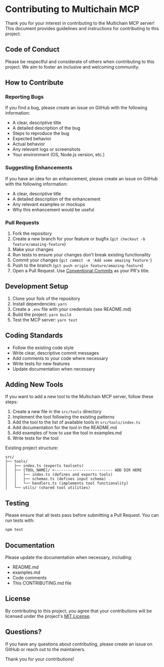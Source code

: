 # Contributing to Multichain MCP

Thank you for your interest in contributing to the Multichain MCP server! This document provides guidelines and instructions for contributing to this project.

## Code of Conduct

Please be respectful and considerate of others when contributing to this project. We aim to foster an inclusive and welcoming community.

## How to Contribute

### Reporting Bugs

If you find a bug, please create an issue on GitHub with the following information:

- A clear, descriptive title
- A detailed description of the bug
- Steps to reproduce the bug
- Expected behavior
- Actual behavior
- Any relevant logs or screenshots
- Your environment (OS, Node.js version, etc.)

### Suggesting Enhancements

If you have an idea for an enhancement, please create an issue on GitHub with the following information:

- A clear, descriptive title
- A detailed description of the enhancement
- Any relevant examples or mockups
- Why this enhancement would be useful

### Pull Requests

1. Fork the repository
2. Create a new branch for your feature or bugfix (`git checkout -b feature/amazing-feature`)
3. Make your changes
4. Run tests to ensure your changes don't break existing functionality
5. Commit your changes (`git commit -m 'Add some amazing feature'`)
6. Push to the branch (`git push origin feature/amazing-feature`)
7. Open a Pull Request. Use [Conventional Commits](https://www.conventionalcommits.org/en/v1.0.0/) as your PR's title.

## Development Setup

1. Clone your fork of the repository
2. Install dependencies: `yarn`
3. Create a `.env` file with your credentials (see README.md)
4. Build the project: `yarn build`
5. Test the MCP server: `yarn test`

## Coding Standards

- Follow the existing code style
- Write clear, descriptive commit messages
- Add comments to your code where necessary
- Write tests for new features
- Update documentation when necessary

## Adding New Tools

If you want to add a new tool to the Multichain MCP server, follow these steps:

1. Create a new file in the `src/tools` directory
2. Implement the tool following the existing patterns
3. Add the tool to the list of available tools in `src/tools/index.ts`
4. Add documentation for the tool in the README.md
5. Add examples of how to use the tool in examples.md
6. Write tests for the tool

Existing project structure:

```
src/
├── tools/
│   ├── index.ts (exports toolsets)
│   ├── [TOOL_NAME]/ <-------------------------- ADD DIR HERE
│   │   ├── index.ts (defines and exports tools)
│   │   ├── schemas.ts (defines input schema)
│   │   └── handlers.ts (implements tool functionality)
│   └── utils/ (shared tool utilities)
```

## Testing

Please ensure that all tests pass before submitting a Pull Request. You can run tests with:

```bash
npm test
```

## Documentation

Please update the documentation when necessary, including:

- README.md
- examples.md
- Code comments
- This CONTRIBUTING.md file

## License

By contributing to this project, you agree that your contributions will be licensed under the project's [MIT License](LICENSE).

## Questions?

If you have any questions about contributing, please create an issue on GitHub or reach out to the maintainers.

Thank you for your contributions!
